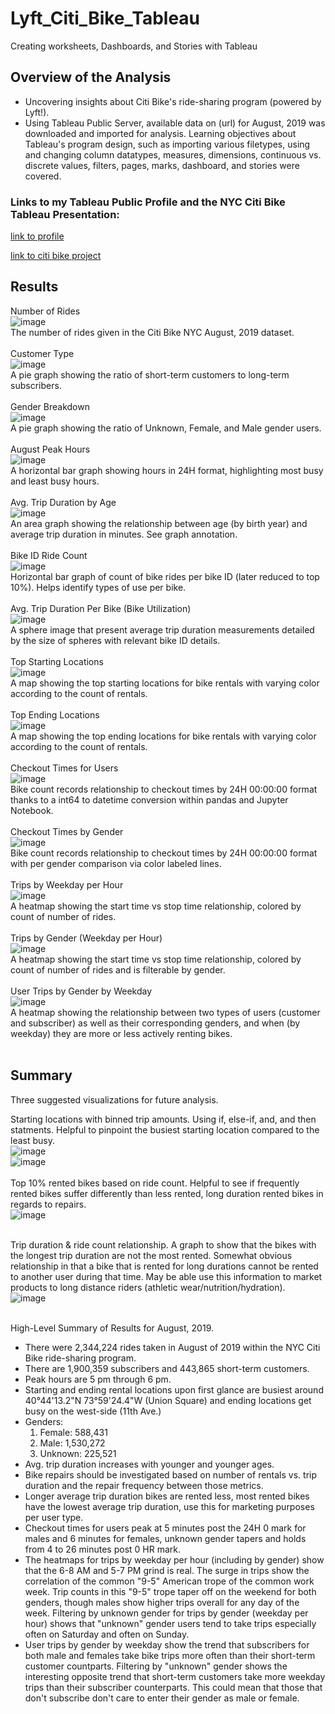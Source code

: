 # Lyft_Citi_Bike_Tableau
Creating worksheets, Dashboards, and Stories with Tableau

## Overview of the Analysis
* Uncovering insights about Citi Bike's ride-sharing program (powered by Lyft!).
* Using Tableau Public Server, available data on (url) for August, 2019 was downloaded and imported for analysis. Learning objectives about Tableau's program design, such as importing various filetypes, using and changing column datatypes, measures, dimensions, continuous vs. discrete values, filters, pages, marks, dashboard, and stories were covered.

### Links to my Tableau Public Profile and the NYC Citi Bike Tableau Presentation:
[link to profile](https://public.tableau.com/app/profile/derek.huggens)

[link to citi bike project](https://public.tableau.com/app/profile/derek.huggens/viz/CitiBikeDashboardStory/NYCCitiBikeStory)

## Results

Number of Rides<br>
![image](https://github.com/derekhuggens/Lyft_Citi_Bike_Tableau/blob/8ff1d8faee5d7a86963cec10665104626b15747b/README%20IMAGES/number_of_rides.png)<br>
The number of rides given in the Citi Bike NYC August, 2019 dataset.<br><br>
Customer Type<br>
![image](https://github.com/derekhuggens/Lyft_Citi_Bike_Tableau/blob/eb7695636f24c4972bbdefe5f3658368d1a9f26d/README%20IMAGES/customer_type.png)<br>
A pie graph showing the ratio of short-term customers to long-term subscribers.<br><br>
Gender Breakdown<br>
![image](https://github.com/derekhuggens/Lyft_Citi_Bike_Tableau/blob/eb7695636f24c4972bbdefe5f3658368d1a9f26d/README%20IMAGES/gender_breakdown.png)<br>
A pie graph showing the ratio of Unknown, Female, and Male gender users.<br><br>
August Peak Hours<br>
![image](https://github.com/derekhuggens/Lyft_Citi_Bike_Tableau/blob/eb7695636f24c4972bbdefe5f3658368d1a9f26d/README%20IMAGES/aug_peak_hours.png)<br>
A horizontal bar graph showing hours in 24H format, highlighting most busy and least busy hours.<br><br>
Avg. Trip Duration by Age<br>
![image](https://github.com/derekhuggens/Lyft_Citi_Bike_Tableau/blob/eb7695636f24c4972bbdefe5f3658368d1a9f26d/README%20IMAGES/avg_trip_duration.png)<br>
An area graph showing the relationship between age (by birth year) and average trip duration in minutes. See graph annotation.<br><br>
Bike ID Ride Count<br>
![image](https://github.com/derekhuggens/Lyft_Citi_Bike_Tableau/blob/eb7695636f24c4972bbdefe5f3658368d1a9f26d/README%20IMAGES/bike_repairs.png)<br>
Horizontal bar graph of count of bike rides per bike ID (later reduced to top 10%). Helps identify types of use per bike.<br><br>
Avg. Trip Duration Per Bike (Bike Utilization)<br>
![image](https://github.com/derekhuggens/Lyft_Citi_Bike_Tableau/blob/eb7695636f24c4972bbdefe5f3658368d1a9f26d/README%20IMAGES/bike_utilization.png)<br>
A sphere image that present average trip duration measurements detailed by the size of spheres with relevant bike ID details.<br><br>
Top Starting Locations<br>
![image](https://github.com/derekhuggens/Lyft_Citi_Bike_Tableau/blob/eb7695636f24c4972bbdefe5f3658368d1a9f26d/README%20IMAGES/top_starting_locations.png)<br>
A map showing the top starting locations for bike rentals with varying color according to the count of rentals.<br><br>
Top Ending Locations<br>
![image](https://github.com/derekhuggens/Lyft_Citi_Bike_Tableau/blob/eb7695636f24c4972bbdefe5f3658368d1a9f26d/README%20IMAGES/top_ending_locations.png)<br>
A map showing the top ending locations for bike rentals with varying color according to the count of rentals.<br><br>
Checkout Times for Users<br>
![image](https://github.com/derekhuggens/Lyft_Citi_Bike_Tableau/blob/eb7695636f24c4972bbdefe5f3658368d1a9f26d/README%20IMAGES/checkout_times_users.png)<br>
Bike count records relationship to checkout times by 24H 00:00:00 format thanks to a int64 to datetime conversion within pandas and Jupyter Notebook.<br><br>
Checkout Times by Gender<br>
![image](https://github.com/derekhuggens/Lyft_Citi_Bike_Tableau/blob/eb7695636f24c4972bbdefe5f3658368d1a9f26d/README%20IMAGES/checkout_times_gender.png)<br>
Bike count records relationship to checkout times by 24H 00:00:00 format with per gender comparison via color labeled lines.<br><br>
Trips by Weekday per Hour<br>
![image](https://github.com/derekhuggens/Lyft_Citi_Bike_Tableau/blob/eb7695636f24c4972bbdefe5f3658368d1a9f26d/README%20IMAGES/trips_by_weekday_per_hour.png)<br>
A heatmap showing the start time vs stop time relationship, colored by count of number of rides.<br><br>
Trips by Gender (Weekday per Hour)<br>
![image](https://github.com/derekhuggens/Lyft_Citi_Bike_Tableau/blob/eb7695636f24c4972bbdefe5f3658368d1a9f26d/README%20IMAGES/trips_by_gender_weekday_per_hour.png)<br>
A heatmap showing the start time vs stop time relationship, colored by count of number of rides and is filterable by gender.<br><br>
User Trips by Gender by Weekday<br>
![image](https://github.com/derekhuggens/Lyft_Citi_Bike_Tableau/blob/eb7695636f24c4972bbdefe5f3658368d1a9f26d/README%20IMAGES/user_trips_gender_by_weekday.png)<br>
A heatmap showing the relationship between two types of users (customer and subscriber) as well as their corresponding genders, and when (by weekday) they are more or less actively renting bikes.<br><br>

## Summary
Three suggested visualizations for future analysis.

Starting locations with binned trip amounts. Using if, else-if, and, and then statments. Helpful to pinpoint the busiest starting location compared to the least busy.<br>
![image](https://github.com/derekhuggens/Lyft_Citi_Bike_Tableau/blob/eb7695636f24c4972bbdefe5f3658368d1a9f26d/README%20IMAGES/top_starting_locations_specific.png)<br>
![image](https://github.com/derekhuggens/Lyft_Citi_Bike_Tableau/blob/8ff1d8faee5d7a86963cec10665104626b15747b/README%20IMAGES/top_starting_locations_specifi_calc.png)
<br><br>
Top 10% rented bikes based on ride count. Helpful to see if frequently rented bikes suffer differently than less rented, long duration rented bikes in regards to repairs.<br>
![image](https://github.com/derekhuggens/Lyft_Citi_Bike_Tableau/blob/eb7695636f24c4972bbdefe5f3658368d1a9f26d/README%20IMAGES/top_10_percent_rented_bikes.png)<br><br>

Trip duration & ride count relationship. A graph to show that the bikes with the longest trip duration are not the most rented. Somewhat obvious relationship in that a bike that is rented for long durations cannot be rented to another user during that time. May be able use this information to market products to long distance riders (athletic wear/nutrition/hydration).<br>
![image](https://github.com/derekhuggens/Lyft_Citi_Bike_Tableau/blob/eb7695636f24c4972bbdefe5f3658368d1a9f26d/README%20IMAGES/trip_duration_ride_count_relationship.png)<br><br>

High-Level Summary of Results for August, 2019.
* There were 2,344,224 rides taken in August of 2019 within the NYC Citi Bike ride-sharing program.
* There are 1,900,359 subscribers and 443,865 short-term customers.
* Peak hours are 5 pm through 6 pm.
* Starting and ending rental locations upon first glance are busiest around 40°44'13.2"N 73°59'24.4"W (Union Square) and ending locations get busy on the west-side (11th Ave.)
* Genders:
  1. Female: 588,431
  2. Male: 1,530,272
  3. Unknown: 225,521
* Avg. trip duration increases with younger and younger ages.
* Bike repairs should be investigated based on number of rentals vs. trip duration and the repair frequency between those metrics.
* Longer average trip duration bikes are rented less, most rented bikes have the lowest average trip duration, use this for marketing purposes per user type.
* Checkout times for users peak at 5 minutes post the 24H 0 mark for males and 6 minutes for females, unknown gender tapers and holds from 4 to 26 minutes post 0 HR mark.
* The heatmaps for trips by weekday per hour (including by gender) show that the 6-8 AM and 5-7 PM grind is real. The surge in trips show the correlation of the common "9-5" American trope of the common work week. Trip counts in this "9-5" trope taper off on the weekend for both genders, though males show higher trips overall for any day of the week. Filtering by unknown gender for trips by gender (weekday per hour) shows that "unknown" gender users tend to take trips especially often on Saturday and often on Sunday.
* User trips by gender by weekday show the trend that subscribers for both male and females take bike trips more often than their short-term customer countparts. Filtering by "unknown" gender shows the interesting opposite trend that short-term customers take more weekday trips than their subscriber counterparts. This could mean that those that don't subscribe don't care to enter their gender as male or female.
